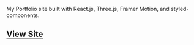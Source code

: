 My Portfolio site built with React.js, Three.js, Framer Motion, and styled-components.

## [View Site](https://amin-sharifi2.netlify.app/)
